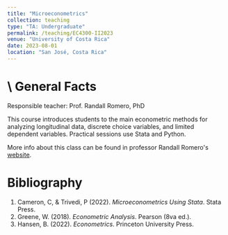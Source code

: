 ```yaml
---
title: "Microeconometrics"
collection: teaching
type: "TA: Undergraduate"
permalink: /teaching/EC4300-II2023
venue: "University of Costa Rica"
date: 2023-08-01
location: "San José, Costa Rica"
---
```


\\
General Facts
======

Responsible teacher: Prof. Randall Romero, PhD

This course introduces students to the main econometric methods for analyzing longitudinal data, discrete choice variables, and limited dependent variables. Practical sessions use Stata and Python.

More info about this class can be found in professor Randall Romero's [website](https://randall-romero.com/teaching/).

Bibliography
======
1. Cameron, C, & Trivedi, P (2022). *Microeconometrics Using Stata*. Stata Press.
2. Greene, W. (2018). *Econometric Analysis*. Pearson (8va ed.).
3. Hansen, B. (2022). *Econometrics*. Princeton University Press.